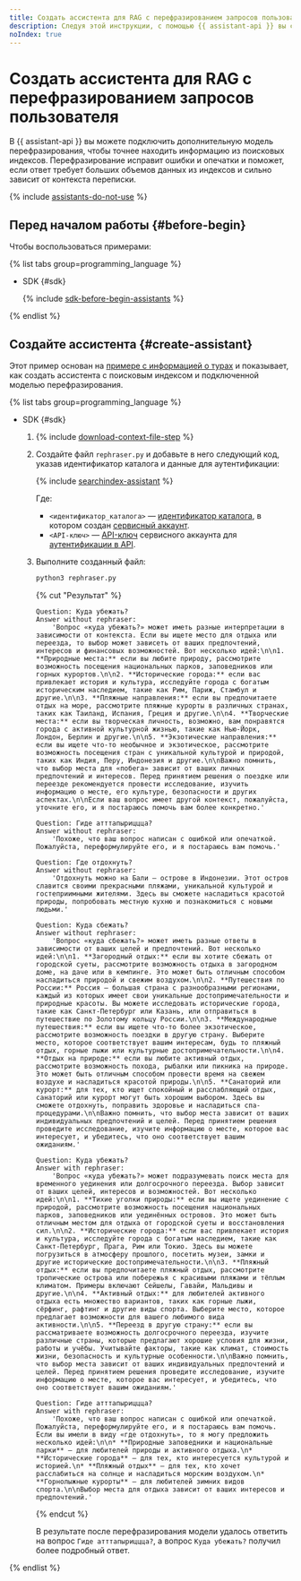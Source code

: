 ```yaml
---
title: Создать ассистента для RAG с перефразированием запросов пользователя
description: Следуя этой инструкции, с помощью {{ assistant-api }} вы сможете создать ассистента для RAG с перефразированием запросов пользователя.
noIndex: true
---
```


# Создать ассистента для RAG с перефразированием запросов пользователя

В {{ assistant-api }} вы можете подключить дополнительную модель перефразирования, чтобы точнее находить информацию из поисковых индексов. Перефразирование исправит ошибки и опечатки и поможет, если ответ требует больших объемов данных из индексов и сильно зависит от контекста переписки.

{% include [assistants-do-not-use](../../../_includes/ai-studio/ai-assistant-disclaimer.md) %}

## Перед началом работы {#before-begin}

Чтобы воспользоваться примерами:

{% list tabs group=programming_language %}

- SDK {#sdk}

  {% include [sdk-before-begin-assistants](../../../_includes/ai-studio/sdk-before-begin-assistants.md) %}

{% endlist %}

## Создайте ассистента {#create-assistant}

Этот пример основан на [примере с информацией о турах](./create-with-searchindex.md) и показывает, как создать ассистента с поисковым индексом и подключенной моделью перефразирования. 

{% list tabs group=programming_language %}

- SDK {#sdk}

  1. {% include [download-context-file-step](../../../_includes/ai-studio/assistants/download-context-file-step.md) %}
  1. Создайте файл `rephraser.py` и добавьте в него следующий код, указав идентификатор каталога и данные для аутентификации:

     {% include [searchindex-assistant](../../../_includes/ai-studio/examples/rephraser-assistant-sdk.md) %}

     Где:
   
     * `<идентификатор_каталога>` — [идентификатор каталога](../../../resource-manager/operations/folder/get-id.md), в котором создан [сервисный аккаунт](../../../iam/concepts/users/service-accounts.md).
     * `<API-ключ>` — [API-ключ](../../../iam/concepts/authorization/api-key.md) сервисного аккаунта для [аутентификации в API](../../api-ref/authentication.md).
     
  1. Выполните созданный файл:

      ```bash
      python3 rephraser.py
      ```

      {% cut "Результат" %}

      ```text
      Question: Куда yбежать?
      Answer without rephraser:
          'Вопрос «куда убежать?» может иметь разные интерпретации в зависимости от контекста. Если вы ищете место для отдыха или переезда, то выбор может зависеть от ваших предпочтений, интересов и финансовых возможностей. Вот несколько идей:\n\n1. **Природные места:** если вы любите природу, рассмотрите возможность посещения национальных парков, заповедников или горных курортов.\n\n2. **Исторические города:** если вас привлекает история и культура, исследуйте города с богатым историческим наследием, такие как Рим, Париж, Стамбул и другие.\n\n3. **Пляжные направления:** если вы предпочитаете отдых на море, рассмотрите пляжные курорты в различных странах, таких как Таиланд, Испания, Греция и другие.\n\n4. **Творческие места:** если вы творческая личность, возможно, вам понравятся города с активной культурной жизнью, такие как Нью-Йорк, Лондон, Берлин и другие.\n\n5. **Экзотические направления:** если вы ищете что-то необычное и экзотическое, рассмотрите возможность посещения стран с уникальной культурой и природой, таких как Индия, Перу, Индонезия и другие.\n\nВажно помнить, что выбор места для «побега» зависит от ваших личных предпочтений и интересов. Перед принятием решения о поездке или переезде рекомендуется провести исследование, изучить информацию о месте, его культуре, безопасности и других аспектах.\n\nЕсли ваш вопрос имеет другой контекст, пожалуйста, уточните его, и я постараюсь помочь вам более конкретно.'
      
      Question: Гиде атттапыриццца?
      Answer without rephraser:
          'Похоже, что ваш вопрос написан с ошибкой или опечаткой. Пожалуйста, переформулируйте его, и я постараюсь вам помочь.'
      
      Question: Где отдохнуть?
      Answer without rephraser:
          'Отдохнуть можно на Бали — острове в Индонезии. Этот остров славится своими прекрасными пляжами, уникальной культурой и гостеприимными жителями. Здесь вы сможете насладиться красотой природы, попробовать местную кухню и познакомиться с новыми людьми.'
      
      Question: Куда сбежать?
      Answer without rephraser:
          'Вопрос «куда сбежать?» может иметь разные ответы в зависимости от ваших целей и предпочтений. Вот несколько идей:\n\n1. **Загородный отдых:** если вы хотите сбежать от городской суеты, рассмотрите возможность отдыха в загородном доме, на даче или в кемпинге. Это может быть отличным способом насладиться природой и свежим воздухом.\n\n2. **Путешествия по России:** Россия — большая страна с разнообразными регионами, каждый из которых имеет свои уникальные достопримечательности и природные красоты. Вы можете исследовать исторические города, такие как Санкт-Петербург или Казань, или отправиться в путешествие по Золотому кольцу России.\n\n3. **Международные путешествия:** если вы ищете что-то более экзотическое, рассмотрите возможность поездки в другую страну. Выберите место, которое соответствует вашим интересам, будь то пляжный отдых, горные лыжи или культурные достопримечательности.\n\n4. **Отдых на природе:** если вы любите активный отдых, рассмотрите возможность похода, рыбалки или пикника на природе. Это может быть отличным способом провести время на свежем воздухе и насладиться красотой природы.\n\n5. **Санаторий или курорт:** для тех, кто ищет спокойный и расслабляющий отдых, санаторий или курорт могут быть хорошим выбором. Здесь вы сможете отдохнуть, поправить здоровье и насладиться спа-процедурами.\n\nВажно помнить, что выбор места зависит от ваших индивидуальных предпочтений и целей. Перед принятием решения проведите исследование, изучите информацию о месте, которое вас интересует, и убедитесь, что оно соответствует вашим ожиданиям.'

      Question: Куда убежать?
      Answer with rephraser:
          'Вопрос «куда убежать?» может подразумевать поиск места для временного уединения или долгосрочного переезда. Выбор зависит от ваших целей, интересов и возможностей. Вот несколько идей:\n\n1. **Тихие уголки природы:** если вы ищете уединение с природой, рассмотрите возможность посещения национальных парков, заповедников или уединённых островов. Это может быть отличным местом для отдыха от городской суеты и восстановления сил.\n\n2. **Исторические города:** если вас привлекает история и культура, исследуйте города с богатым наследием, такие как Санкт-Петербург, Прага, Рим или Токио. Здесь вы можете погрузиться в атмосферу прошлого, посетить музеи, замки и другие исторические достопримечательности.\n\n3. **Пляжный отдых:** если вы предпочитаете пляжный отдых, рассмотрите тропические острова или побережья с красивыми пляжами и тёплым климатом. Примеры включают Сейшелы, Гавайи, Мальдивы и другие.\n\n4. **Активный отдых:** для любителей активного отдыха есть множество вариантов, таких как горные лыжи, сёрфинг, рафтинг и другие виды спорта. Выберите место, которое предлагает возможности для вашего любимого вида активности.\n\n5. **Переезд в другую страну:** если вы рассматриваете возможность долгосрочного переезда, изучите различные страны, которые предлагают хорошие условия для жизни, работы и учёбы. Учитывайте факторы, такие как климат, стоимость жизни, безопасность и культурные особенности.\n\nВажно помнить, что выбор места зависит от ваших индивидуальных предпочтений и целей. Перед принятием решения проведите исследование, изучите информацию о месте, которое вас интересует, и убедитесь, что оно соответствует вашим ожиданиям.'

      Question: Гиде атттапыриццца?
      Answer with rephraser:
          'Похоже, что ваш вопрос написан с ошибкой или опечаткой. Пожалуйста, переформулируйте его, и я постараюсь вам помочь. Если вы имели в виду «где отдохнуть», то я могу предложить несколько идей:\n\n* **Природные заповедники и национальные парки** — для любителей природы и активного отдыха.\n* **Исторические города** — для тех, кто интересуется культурой и историей.\n* **Пляжный отдых** — для тех, кто хочет расслабиться на солнце и насладиться морским воздухом.\n* **Горнолыжные курорты** — для любителей зимних видов спорта.\n\nВыбор места для отдыха зависит от ваших интересов и предпочтений.'
      ```

      {% endcut %}

      В результате после перефразирования модели удалось ответить на вопрос `Гиде атттапыриццца?`, а вопрос `Куда убежать?` получил более подробный ответ.

{% endlist %}